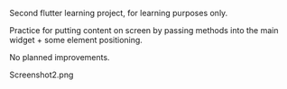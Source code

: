 
Second flutter learning project, for learning purposes only.

Practice for putting content on screen by passing methods into the main widget + some element positioning. 

No planned improvements.


Screenshot2.png